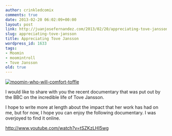 ```yaml
---
author: crinkledcomix
comments: true
date: 2013-02-20 06:02:09+00:00
layout: post
link: http://juanjosefernandez.com/2013/02/20/appreciating-tove-jansson/
slug: appreciating-tove-jansson
title: Appreciating Tove Jansson
wordpress_id: 1633
tags:
- Moomin
- moomintroll
- Tove Jansson
old: true
---
```


[![moomin-who-will-comfort-toffle](http://fernandezjuanjose.files.wordpress.com/2013/02/moomin-who-will-comfort-toffle.jpg)](http://fernandezjuanjose.files.wordpress.com/2013/02/moomin-who-will-comfort-toffle.jpg)

I would like to share with you the recent documentary that was put out by the BBC on the incredible life of Tove Jansson.

I hope to write more at length about the impact that her work has had on me, but for now, I hope you can enjoy the following documentary. I was overjoyed to find it online.

http://www.youtube.com/watch?v=tSZKzLHI5wg
